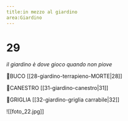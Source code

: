 ```yaml
---
title:in mezzo al giardino
area:Giardino
---
```

# 29
_il giardino è dove gioco quando non piove_

👀BUCO [[28-giardino-terrapieno-MORTE|28]]

👀CANESTRO [[31-giardino-canestro|31]]

👀GRIGLIA [[32-giardino-griglia carrabile|32]]

![[foto_22.jpg]]